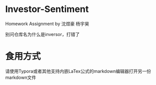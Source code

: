 # Investor-Sentiment

Homework Assignment by 沈煜豪 杨宇昊

别问仓库名为什么是inversor，打错了

# 食用方式

请使用Typora或者其他支持内嵌LaTex公式的markdown编辑器打开另一份markdown文件
